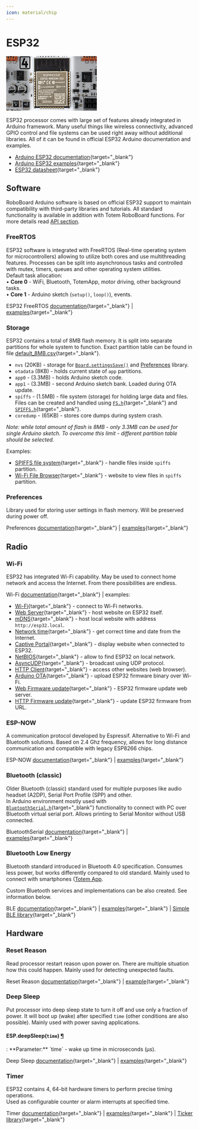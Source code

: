 ```yaml
---
icon: material/chip
---
```


# ESP32

![ESP32](../../assets/images/roboboard/roboboard-x4-esp32.jpg)

ESP32 processor comes with large set of features already integrated in Arduino framework. Many useful things like wireless connectivity, advanced GPIO control and file systems can be used right away without additional libraries. All of it can be found in official ESP32 Arduino documentation and examples.

- [Arduino ESP32 documentation](https://docs.espressif.com/projects/arduino-esp32/en/latest/libraries.html#apis){target="_blank"}
- [Arduino ESP32 examples](https://github.com/totemmaker/TotemArduinoBoards/tree/master/libraries){target="_blank"}
- [ESP32 datasheet](https://www.espressif.com/sites/default/files/documentation/esp32_datasheet_en.pdf){target="_blank"}

## Software

RoboBoard Arduino software is based on official ESP32 support to maintain compatibility with third-party libraries and tutorials. All standard functionality is available in addition with Totem RoboBoard functions. For more details read [API section](index.md).

### FreeRTOS

ESP32 software is integrated with FreeRTOS (Real-time operating system for microcontrollers) allowing to utilize both cores and use multithreading features. Processes can be split into asynchronous tasks and controlled with mutex, timers, queues and other operating system utilities.  
Default task allocation:  
• **Core 0** - WiFi, Bluetooth, TotemApp, motor driving, other background tasks.  
• **Core 1** - Arduino sketch (`setup()`, `loop()`), events.  

ESP32 FreeRTOS [documentation](https://docs.espressif.com/projects/esp-idf/en/latest/esp32/api-reference/system/freertos_idf.html){target="_blank"} | [examples](https://github.com/totemmaker/TotemArduinoBoards/tree/master/libraries/ESP32/examples/FreeRTOS){target="_blank"}

### Storage

ESP32 contains a total of 8MB flash memory. It is split into separate partitions for whole system to function. Exact partition table can be found in file [default_8MB.csv](https://github.com/totemmaker/TotemArduinoBoards/blob/master/tools/partitions/default_8MB.csv){target="_blank"}.

- `nvs` (20KB) - storage for [`Board.settingsSave()`](board.md#settingsSave) and [Preferences](#preferences) library.
- `otadata` (8KB) - holds current state of `app` partitions.
- `app0` - (3.3MB) - holds Arduino sketch code.
- `app1` - (3.3MB) - second Arduino sketch bank. Loaded during OTA update.
- `spiffs` - (1.5MB) - file system (storage) for holding large data and files.  
Files can be created and handled using [`FS.h`](https://github.com/totemmaker/TotemArduinoBoards/blob/master/libraries/FS/src/FS.h){target="_blank"} and [`SPIFFS.h`](https://github.com/totemmaker/TotemArduinoBoards/blob/master/libraries/SPIFFS/src/SPIFFS.h){target="_blank"}.
- `coredump` - (65KB) - stores core dumps during system crash.

_Note: while total amount of flash is 8MB - only 3.3MB can be used for single Arduino sketch. To overcome this limit - different partition table should be selected._

Examples:

- [SPIFFS file system](https://github.com/totemmaker/TotemArduinoBoards/tree/master/libraries/SPIFFS/examples){target="_blank"} - handle files inside `spiffs` partition.
- [Wi-Fi File Browser](https://github.com/totemmaker/TotemArduinoBoards/tree/master/libraries/WebServer/examples/FSBrowser){target="_blank"} - website to view files in `spiffs` partition.

### Preferences

Library used for storing user settings in flash memory. Will be preserved during power off.

Preferences [documentation](https://docs.espressif.com/projects/arduino-esp32/en/latest/api/preferences.html){target="_blank"} | [examples](https://github.com/totemmaker/TotemArduinoBoards/tree/master/libraries/Preferences/examples){target="_blank"}

## Radio

### Wi-Fi

ESP32 has integrated Wi-Fi capability. May be used to connect home network and access the Internet. From there possibilities are endless.  

Wi-Fi [documentation](https://docs.espressif.com/projects/arduino-esp32/en/latest/api/wifi.html){target="_blank"} | examples:  

- [Wi-Fi](https://github.com/totemmaker/TotemArduinoBoards/tree/master/libraries/WiFi/examples){target="_blank"} - connect to Wi-Fi networks.
- [Web Server](https://github.com/totemmaker/TotemArduinoBoards/tree/master/libraries/WebServer/examples){target="_blank"} - host website on ESP32 itself.
- [mDNS](https://github.com/totemmaker/TotemArduinoBoards/tree/master/libraries/ESPmDNS/examples){target="_blank"} - host local website with address `http://esp32.local`.
- [Network time](https://github.com/totemmaker/TotemArduinoBoards/blob/master/libraries/ESP32/examples/Time/SimpleTime/SimpleTime.ino){target="_blank"} - get correct time and date from the Internet.
- [Captive Portal](https://github.com/totemmaker/TotemArduinoBoards/blob/master/libraries/DNSServer/examples/CaptivePortal/CaptivePortal.ino){target="_blank"} - display website when connected to ESP32.
- [NetBIOS](https://github.com/totemmaker/TotemArduinoBoards/blob/master/libraries/NetBIOS/examples/ESP_NBNST/ESP_NBNST.ino){target="_blank"} - allow to find ESP32 on local network.
- [AsyncUDP](https://github.com/totemmaker/TotemArduinoBoards/tree/master/libraries/AsyncUDP/examples){target="_blank"} - broadcast using UDP protocol.
- [HTTP Client](https://github.com/totemmaker/TotemArduinoBoards/tree/master/libraries/HTTPClient/examples){target="_blank"} - access other websites (web browser).
- [Arduino OTA](https://github.com/totemmaker/TotemArduinoBoards/tree/master/libraries/ArduinoOTA/examples){target="_blank"} - upload ESP32 firmware binary over Wi-Fi.
- [Web Firmware update](https://github.com/totemmaker/TotemArduinoBoards/tree/master/libraries/HTTPUpdateServer/examples/WebUpdater){target="_blank"} - ESP32 firmware update web server.
- [HTTP Firmware update](https://github.com/totemmaker/TotemArduinoBoards/tree/master/libraries/HTTPUpdate/examples){target="_blank"} - update ESP32 firmware from URL.

### ESP-NOW

A communication protocol developed by Espressif. Alternative to Wi-Fi and Bluetooth solutions. Based on 2.4 Ghz frequency, allows for long distance communication and compatible with legacy ESP8266 chips.

ESP-NOW [documentation](https://docs.espressif.com/projects/arduino-esp32/en/latest/api/espnow.html){target="_blank"} | [examples](https://github.com/totemmaker/TotemArduinoBoards/tree/master/libraries/ESP32/examples/ESPNow/){target="_blank"}

### Bluetooth (classic)

Older Bluetooth (classic) standard used for multiple purposes like audio headset (A2DP), Serial Port Profile (SPP) and other.  
In Arduino environment mostly used with [`BluetoothSerial.h`](https://github.com/totemmaker/TotemArduinoBoards/blob/master/libraries/BluetoothSerial/src/BluetoothSerial.h){target="_blank"} functionality to connect with PC over Bluetooth virtual serial port. Allows printing to Serial Monitor without USB connected.

BluetoothSerial [documentation](https://docs.espressif.com/projects/arduino-esp32/en/latest/api/bluetooth.html){target="_blank"} | [examples](https://github.com/totemmaker/TotemArduinoBoards/tree/master/libraries/BluetoothSerial/examples){target="_blank"}

### Bluetooth Low Energy

Bluetooth standard introduced in Bluetooth 4.0 specification. Consumes less power, but works differently compared to old standard. Mainly used to connect with smartphones ([Totem App](../../remote-control/app/index.md).

Custom Bluetooth services and implementations can be also created. See information below.

BLE [documentation](https://docs.espressif.com/projects/arduino-esp32/en/latest/api/ble.html){target="_blank"} | [examples](https://github.com/totemmaker/TotemArduinoBoards/tree/master/libraries/BLE/examples){target="_blank"} | 
[Simple BLE library](https://github.com/totemmaker/TotemArduinoBoards/blob/master/libraries/SimpleBLE/examples/SimpleBleDevice/SimpleBleDevice.ino){target="_blank"}

## Hardware

### Reset Reason

Read processor restart reason upon power on. There are multiple situation how this could happen. Mainly used for detecting unexpected faults.

Reset Reason [documentation](https://docs.espressif.com/projects/arduino-esp32/en/latest/api/reset_reason.html){target="_blank"} | [example](https://github.com/totemmaker/TotemArduinoBoards/blob/master/libraries/ESP32/examples/ResetReason/ResetReason.ino){target="_blank"}

### Deep Sleep

Put processor into deep sleep state to turn it off and use only a fraction of power. It will boot up (wake) after specified `time` (other conditions are also possible). Mainly used with power saving applications.  

<h4 class="apidec" id="deepSleep">
<span class="object">ESP</span>.<span class="function">deepSleep</span>(<code>time</code>)
<a class="headerlink" href="#deepSleep" title="Permanent link">¶</a></h4>
: **Parameter:**  
`time` - wake up time in microseconds (μs).  

Deep Sleep [documentation](https://docs.espressif.com/projects/arduino-esp32/en/latest/api/deepsleep.html){target="_blank"} | [examples](https://github.com/totemmaker/TotemArduinoBoards/tree/master/libraries/ESP32/examples/DeepSleep){target="_blank"}

### Timer

ESP32 contains 4, 64-bit hardware timers to perform precise timing operations.  
Used as configurable counter or alarm interrupts at specified time.  

Timer [documentation](https://docs.espressif.com/projects/arduino-esp32/en/latest/api/timer.html){target="_blank"} | [examples](https://github.com/totemmaker/TotemArduinoBoards/tree/master/libraries/ESP32/examples/Timer){target="_blank"} | [Ticker library](https://github.com/totemmaker/TotemArduinoBoards/tree/master/libraries/Ticker/examples){target="_blank"}
